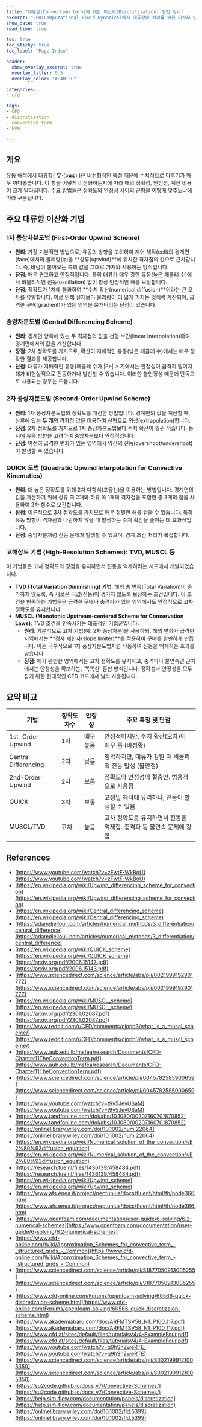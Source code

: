 ```yaml
---
title: "대류항(Convection term)에 대한 이산화(Discritization) 방법 정리" 
excerpt: "CFD(Computational Fluid Dynamics)에서 대류항의 처리를 위한 이산화 방법 소개"
show_date: true
read_time: true

toc: true
toc_sticky: true
toc_label: "Page Index"

header:
  show_overlay_excerpt: true
  overlay_filter: 0.5
  overlay_color: "#E4B1FC"

categories: 
- cfd

tags: 
- CFD
- discritization
- convection term
- FVM

---
```


## 개요

유동 해석에서 대류항( ∇⋅(ρ**u**φ) )은 비선형적인 특성 때문에 수치적으로 다루기가 매우 까다롭습니다. 이 항을 어떻게 이산화하는지에 따라 해의 정확성, 안정성, 계산 비용이 크게 달라집니다. 주요 방법들은 정확도와 안정성 사이의 균형을 어떻게 맞추느냐에 따라 구분됩니다.

## 주요 대류항 이산화 기법

### 1차 풍상차분도법 (First-Order Upwind Scheme)

- **원리**: 가장 기본적인 방법으로, 유동의 방향을 고려하여 제어 체적(cell)의 경계면(face)에서의 물리량(φ)을 **상류(upwind)**에 위치한 격자점의 값으로 근사합니다. 즉, 바람이 불어오는 쪽의 값을 그대로 가져와 사용하는 방식입니다.
- **장점**: 매우 견고하고 안정적입니다. 특히 대류가 매우 강한 유동(높은 페클레 수)에서 비물리적인 진동(oscillation) 없이 항상 안정적인 해를 보장합니다.
- **단점**: 정확도가 1차에 불과하여 **수치 확산(numerical diffusion)**이라는 큰 오차를 유발합니다. 이로 인해 실제보다 물리량이 더 넓게 퍼지는 것처럼 계산되어, 급격한 구배(gradient)가 있는 영역을 뭉개버리는 단점이 있습니다.

### 중앙차분도법 (Central Differencing Scheme)

- **원리**: 경계면 양쪽에 있는 두 격자점의 값을 선형 보간(linear interpolation)하여 경계면에서의 값을 계산합니다.
- **장점**: 2차 정확도를 가지므로, 확산이 지배적인 유동(낮은 페클레 수)에서는 매우 정확한 결과를 제공합니다.
- **단점**: 대류가 지배적인 유동(페클레 수가 |Pe| > 2)에서는 안정성이 급격히 떨어져 해가 비현실적으로 진동하거나 발산할 수 있습니다. 이러한 불안정성 때문에 단독으로 사용되는 경우는 드뭅니다.

### 2차 풍상차분도법 (Second-Order Upwind Scheme)

- **원리**: 1차 풍상차분도법의 정확도를 개선한 방법입니다. 경계면의 값을 계산할 때, 상류에 있는 **두 개**의 격자점 값을 이용하여 선형으로 외삽(extrapolation)합니다.
- **장점**: 2차 정확도를 가지므로 1차 풍상차분도법보다 수치 확산이 훨씬 적습니다. 동시에 유동 방향을 고려하여 중앙차분보다 안정적입니다.
- **단점**: 여전히 급격한 변화가 있는 영역에서 약간의 진동(overshoot/undershoot)이 발생할 수 있습니다.

### QUICK 도법 (Quadratic Upwind Interpolation for Convective Kinematics)

- **원리**: 더 높은 정확도를 위해 2차 다항식(포물선)을 이용하는 방법입니다. 경계면의 값을 계산하기 위해 상류 쪽 2개와 하류 쪽 1개의 격자점을 포함한 총 3개의 점을 사용하여 2차 함수로 보간합니다.
- **장점**: 이론적으로 3차 정확도를 가지므로 매우 정밀한 해를 얻을 수 있습니다. 특히 유동 방향이 격자선과 나란하지 않을 때 발생하는 수치 확산을 줄이는 데 효과적입니다.
- **단점**: 중앙차분처럼 진동 문제가 발생할 수 있으며, 경계 조건 처리가 복잡합니다.

### 고해상도 기법 (High-Resolution Schemes): TVD, MUSCL 등

이 기법들은 고차 정확도의 장점을 유지하면서 진동을 억제하려는 시도에서 개발되었습니다.

- **TVD (Total Variation Diminishing) 기법**: 해의 총 변동(Total Variation)이 증가하지 않도록, 즉 새로운 극값(진동)이 생기지 않도록 보장하는 조건입니다. 이 조건을 만족하는 기법들은 급격한 구배나 충격파가 있는 영역에서도 안정적으로 고차 정확도를 유지합니다.
- **MUSCL (Monotonic Upstream-centered Scheme for Conservation Laws)**: TVD 조건을 만족시키는 대표적인 기법군입니다.
	- **원리**: 기본적으로 고차 기법(예: 2차 풍상차분)을 사용하되, 해의 변화가 급격한 지역에서는 **경사 제한자(slope limiter)**를 적용하여 구배를 완만하게 만듭니다. 이는 국부적으로 1차 풍상차분도법처럼 작동하여 진동을 억제하는 효과를 낳습니다.
	- **장점**: 해가 완만한 영역에서는 고차 정확도를 유지하고, 충격파나 불연속면 근처에서는 안정성을 확보하는, '똑똑한' 혼합 방식입니다. 정확성과 안정성을 모두 잡기 위한 현대적인 CFD 코드에서 널리 사용됩니다.
	
## 요약 비교

| 기법                  | 정확도 차수 | 안정성    | 주요 특징 및 단점                                             |
| -------------------- | ---------- | -------- | ---------------------------------------------------------- |
| 1st-Order Upwind     | 1차        | 매우 높음 | 안정적이지만, 수치 확산(오차)이 매우 큼 (비정확)                  |
| Central Differencing | 2차        | 낮음      | 정확하지만, 대류가 강할 때 비물리적 진동 발생 (불안정)             |
| 2nd-Order Upwind     | 2차        | 보통      | 정확도와 안정성의 절충안. 범용적으로 사용됨                       |
| QUICK                | 3차        | 보통      | 고정밀 해석에 유리하나, 진동이 발생할 수 있음                     |
| MUSCL/TVD            | 고차        | 높음     | 고차 정확도를 유지하면서 진동을 억제함. 충격파 등 불연속 문제에 강함 |

## References

- [https://www.youtube.com/watch?v=zFwtF-WkBoU](https://www.youtube.com/watch?v=zFwtF-WkBoU)
- [https://en.wikipedia.org/wiki/Upwind_differencing_scheme_for_convection](https://en.wikipedia.org/wiki/Upwind_differencing_scheme_for_convection)
- [https://en.wikipedia.org/wiki/Central_differencing_scheme](https://en.wikipedia.org/wiki/Central_differencing_scheme)
- [https://adamdjellouli.com/articles/numerical_methods/3_differentiation/central_difference](https://adamdjellouli.com/articles/numerical_methods/3_differentiation/central_difference)
- [https://en.wikipedia.org/wiki/QUICK_scheme](https://en.wikipedia.org/wiki/QUICK_scheme)
- [https://arxiv.org/pdf/2006.15143.pdf](https://arxiv.org/pdf/2006.15143.pdf)
- [https://www.sciencedirect.com/science/article/abs/pii/002199919290177Z](https://www.sciencedirect.com/science/article/abs/pii/002199919290177Z)
- [https://en.wikipedia.org/wiki/MUSCL_scheme](https://en.wikipedia.org/wiki/MUSCL_scheme)
- [https://arxiv.org/pdf/2301.02087.pdf](https://arxiv.org/pdf/2301.02087.pdf)
- [https://www.reddit.com/r/CFD/comments/cjppb3/what_is_a_muscl_scheme/](https://www.reddit.com/r/CFD/comments/cjppb3/what_is_a_muscl_scheme/)
- [https://www.aub.edu.lb/msfea/research/Documents/CFD-Chapter11TheConvectionTerm.pdf](https://www.aub.edu.lb/msfea/research/Documents/CFD-Chapter11TheConvectionTerm.pdf)
- [https://www.sciencedirect.com/science/article/pii/0045782585900659](https://www.sciencedirect.com/science/article/pii/0045782585900659)
- [https://www.youtube.com/watch?v=t9v5JevUSaM](https://www.youtube.com/watch?v=t9v5JevUSaM)
- [https://www.tandfonline.com/doi/abs/10.1080/00207160701870852](https://www.tandfonline.com/doi/abs/10.1080/00207160701870852)
- [https://onlinelibrary.wiley.com/doi/10.1002/num.22064](https://onlinelibrary.wiley.com/doi/10.1002/num.22064)
- [https://en.wikipedia.org/wiki/Numerical_solution_of_the_convection%E2%80%93diffusion_equation](https://en.wikipedia.org/wiki/Numerical_solution_of_the_convection%E2%80%93diffusion_equation)
- [https://research.tue.nl/files/1436139/458484.pdf](https://research.tue.nl/files/1436139/458484.pdf)
- [https://en.wikipedia.org/wiki/Upwind_scheme](https://en.wikipedia.org/wiki/Upwind_scheme)
- [https://www.afs.enea.it/project/neptunius/docs/fluent/html/th/node366.htm](https://www.afs.enea.it/project/neptunius/docs/fluent/html/th/node366.htm)
- [https://www.openfoam.com/documentation/user-guide/6-solving/6.2-numerical-schemes](https://www.openfoam.com/documentation/user-guide/6-solving/6.2-numerical-schemes)
- [https://www.cfd-online.com/Wiki/Approximation_Schemes_for_convective_term_-_structured_grids_-_Common](https://www.cfd-online.com/Wiki/Approximation_Schemes_for_convective_term_-_structured_grids_-_Common)
- [https://www.sciencedirect.com/science/article/pii/S1877050913005255](https://www.sciencedirect.com/science/article/pii/S1877050913005255)
- [https://www.cfd-online.com/Forums/openfoam-solving/60566-quick-discretizaion-scheme.html](https://www.cfd-online.com/Forums/openfoam-solving/60566-quick-discretizaion-scheme.html)
- [https://www.akademiabaru.com/doc/ARFMTSV58_N1_P100_117.pdf](https://www.akademiabaru.com/doc/ARFMTSV58_N1_P100_117.pdf)
- [https://www.cfd.at/sites/default/files/tutorialsV4/4-ExampleFour.pdf](https://www.cfd.at/sites/default/files/tutorialsV4/4-ExampleFour.pdf)
- [https://www.youtube.com/watch?v=q9hShZweRTE](https://www.youtube.com/watch?v=q9hShZweRTE)
- [https://www.sciencedirect.com/science/article/abs/pii/S0021999121005350](https://www.sciencedirect.com/science/article/abs/pii/S0021999121005350)
- [https://su2code.github.io/docs_v7/Convective-Schemes/](https://su2code.github.io/docs_v7/Convective-Schemes/)
- [https://help.sim-flow.com/documentation/panels/discretization](https://help.sim-flow.com/documentation/panels/discretization)
- [https://onlinelibrary.wiley.com/doi/10.1002/fld.5399](https://onlinelibrary.wiley.com/doi/10.1002/fld.5399)
